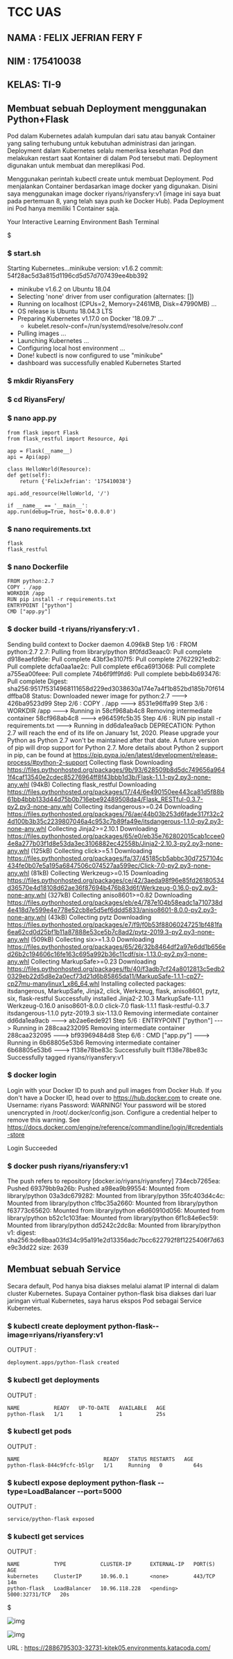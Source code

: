 # TCC UAS

## NAMA : FELIX JEFRIAN FERY F
## NIM  : 175410038
## KELAS: TI-9

## Membuat sebuah Deployment menggunakan Python+Flask

Pod dalam Kubernetes adalah kumpulan dari satu atau banyak Container yang saling terhubung untuk kebutuhan administrasi dan jaringan. Deployment dalam Kubernetes selalu memeriksa kesehatan Pod dan melakukan restart saat Kontainer di dalam Pod tersebut mati. Deployment digunakan untuk membuat dan mereplikasi Pod.

Menggunakan perintah kubectl create untuk membuat Deployment. Pod menjalankan Container berdasarkan image docker yang digunakan. Disini saya menggunakan image docker riyans/riyansfery:v1 (image ini saya buat pada pertemuan 8, yang telah saya push ke Docker Hub). Pada Deployment ini Pod hanya memiliki 1 Container saja.


Your Interactive Learning Environment Bash Terminal

$
### $ start.sh
Starting Kubernetes...minikube version: v1.6.2
commit: 54f28ac5d3a815d1196cd5d57d707439ee4bb392
* minikube v1.6.2 on Ubuntu 18.04
* Selecting 'none' driver from user configuration (alternates: [])
* Running on localhost (CPUs=2, Memory=2461MB, Disk=47990MB) ...
* OS release is Ubuntu 18.04.3 LTS
* Preparing Kubernetes v1.17.0 on Docker '18.09.7' ...
  - kubelet.resolv-conf=/run/systemd/resolve/resolv.conf
* Pulling images ...
* Launching Kubernetes ...
* Configuring local host environment ...
* Done! kubectl is now configured to use "minikube"
* dashboard was successfully enabled
Kubernetes Started
### $ mkdir RiyansFery
### $ cd RiyansFery/
### $ nano app.py

    from flask import Flask
    from flask_restful import Resource, Api

    app = Flask(__name__)
    api = Api(app)

    class HelloWorld(Resource):
    def get(self):
        return {'FelixJefrian': '175410038'}

    api.add_resource(HelloWorld, '/')

    if __name__ == '__main__':
    app.run(debug=True, host='0.0.0.0')


### $ nano requirements.txt

    flask  
    flask_restful

### $ nano Dockerfile

    FROM python:2.7
    COPY . /app
    WORKDIR /app
    RUN pip install -r requirements.txt
    ENTRYPOINT ["python"]
    CMD ["app.py"] 

### $ docker build -t riyans/riyansfery:v1 .
Sending build context to Docker daemon  4.096kB
Step 1/6 : FROM python:2.7
2.7: Pulling from library/python
8f0fdd3eaac0: Pull complete
d918eaefd9de: Pull complete
43bf3e3107f5: Pull complete
27622921edb2: Pull complete
dcfa0aa1ae2c: Pull complete
ef6ca6913068: Pull complete
a755ea00feee: Pull complete
74b6f9ff9fd6: Pull complete
bebb4b693476: Pull complete
Digest: sha256:9517f5314968111658d229ed3038630a174e7a4f1b852bd185b70f614dffba08
Status: Downloaded newer image for python:2.7
 ---> 426ba9523d99
Step 2/6 : COPY . /app
 ---> 8531e96ffa99
Step 3/6 : WORKDIR /app
 ---> Running in 58cf968ab4c8
Removing intermediate container 58cf968ab4c8
 ---> e96459fc5b35
Step 4/6 : RUN pip install -r requirements.txt
 ---> Running in dd6da1ea9acb
DEPRECATION: Python 2.7 will reach the end of its life on January 1st, 2020. Please upgrade your Python as Python 2.7 won't be maintained after that date. A future version of pip will drop support for Python 2.7. More details about Python 2 support in pip, can be found at https://pip.pypa.io/en/latest/development/release-process/#python-2-support
Collecting flask
  Downloading https://files.pythonhosted.org/packages/9b/93/628509b8d5dc749656a9641f4caf13540e2cdec85276964ff8f43bbb1d3b/Flask-1.1.1-py2.py3-none-any.whl (94kB)
Collecting flask_restful
  Downloading https://files.pythonhosted.org/packages/17/44/6e490150ee443ca81d5f88b61bb4bbb133d44d75b0b716ebe92489508da4/Flask_RESTful-0.3.7-py2.py3-none-any.whl
Collecting itsdangerous>=0.24
  Downloading https://files.pythonhosted.org/packages/76/ae/44b03b253d6fade317f32c24d100b3b35c2239807046a4c953c7b89fa49e/itsdangerous-1.1.0-py2.py3-none-any.whl
Collecting Jinja2>=2.10.1
  Downloading https://files.pythonhosted.org/packages/65/e0/eb35e762802015cab1ccee04e8a277b03f1d8e53da3ec3106882ec42558b/Jinja2-2.10.3-py2.py3-none-any.whl (125kB)
Collecting click>=5.1
  Downloading https://files.pythonhosted.org/packages/fa/37/45185cb5abbc30d7257104c434fe0b07e5a195a6847506c074527aa599ec/Click-7.0-py2.py3-none-any.whl (81kB)
Collecting Werkzeug>=0.15
  Downloading https://files.pythonhosted.org/packages/ce/42/3aeda98f96e85fd26180534d36570e4d18108d62ae36f87694b476b83d6f/Werkzeug-0.16.0-py2.py3-none-any.whl (327kB)
Collecting aniso8601>=0.82
  Downloading https://files.pythonhosted.org/packages/eb/e4/787e104b58eadc1a710738d4e418d7e599e4e778e52cb8e5d5ef6ddd5833/aniso8601-8.0.0-py2.py3-none-any.whl (43kB)
Collecting pytz
  Downloading https://files.pythonhosted.org/packages/e7/f9/f0b53f88060247251bf481fa6ea62cd0d25bf1b11a87888e53ce5b7c8ad2/pytz-2019.3-py2.py3-none-any.whl (509kB)
Collecting six>=1.3.0
  Downloading https://files.pythonhosted.org/packages/65/26/32b8464df2a97e6dd1b656ed26b2c194606c16fe163c695a992b36c11cdf/six-1.13.0-py2.py3-none-any.whl
Collecting MarkupSafe>=0.23
  Downloading https://files.pythonhosted.org/packages/fb/40/f3adb7cf24a8012813c5edb20329eb22d5d8e2a0ecf73d21d6b85865da11/MarkupSafe-1.1.1-cp27-cp27mu-manylinux1_x86_64.whl
Installing collected packages: itsdangerous, MarkupSafe, Jinja2, click, Werkzeug, flask, aniso8601, pytz, six, flask-restful
Successfully installed Jinja2-2.10.3 MarkupSafe-1.1.1 Werkzeug-0.16.0 aniso8601-8.0.0 click-7.0 flask-1.1.1 flask-restful-0.3.7 itsdangerous-1.1.0 pytz-2019.3 six-1.13.0
Removing intermediate container dd6da1ea9acb
 ---> ab2ae6ede921
Step 5/6 : ENTRYPOINT ["python"]
 ---> Running in 288caa232095
Removing intermediate container 288caa232095
 ---> bf93969484d8
Step 6/6 : CMD ["app.py"]
 ---> Running in 6b68805e53b6
Removing intermediate container 6b68805e53b6
 ---> f138e78be83c
Successfully built f138e78be83c
Successfully tagged riyans/riyansfery:v1
### $ docker login
Login with your Docker ID to push and pull images from Docker Hub. If you don't have a Docker ID, head over to https://hub.docker.com to create one.
Username: riyans
Password:
WARNING! Your password will be stored unencrypted in /root/.docker/config.json.
Configure a credential helper to remove this warning. See
https://docs.docker.com/engine/reference/commandline/login/#credentials-store

Login Succeeded
### $ docker push riyans/riyansfery:v1
The push refers to repository [docker.io/riyans/riyansfery]
734ecb7265ea: Pushed
69379bb9a26b: Pushed
a98ea9b99554: Mounted from library/python
03a3dc679282: Mounted from library/python
35fc403d4c4c: Mounted from library/python
c1fbc35a2660: Mounted from library/python
f63773c65620: Mounted from library/python
e6d60910d056: Mounted from library/python
b52c1c103fae: Mounted from library/python
6f1c84e6ec59: Mounted from library/python
dd5242c2dc8a: Mounted from library/python
v1: digest: sha256:bde8baa03fd34c95a191e2d13356adc7bcc622792f8f1225406f7d63e9c3dd22 size: 2639


## Membuat sebuah Service

Secara default, Pod hanya bisa diakses melalui alamat IP internal di dalam cluster Kubernetes. Supaya Container python-flask bisa diakses dari luar jaringan virtual Kubernetes, saya harus ekspos Pod sebagai Service Kubernetes.


### $ kubectl create deployment python-flask--image=riyans/riyansfery:v1

OUTPUT : 
    
    deployment.apps/python-flask created

### $ kubectl get deployments

OUTPUT :

    NAME           READY   UP-TO-DATE   AVAILABLE   AGE
    python-flask   1/1     1            1           25s

### $ kubectl get pods

OUTPUT :

    NAME                           READY   STATUS RESTARTS   AGE
    python-flask-844c9fcfc-b5lgr   1/1     Running   0          64s

### $ kubectl expose deployment python-flask --type=LoadBalancer --port=5000

OUTPUT :

    service/python-flask exposed

### $ kubectl get services

OUTPUT :

    NAME           TYPE           CLUSTER-IP      EXTERNAL-IP   PORT(S)          AGE
    kubernetes     ClusterIP      10.96.0.1       <none>        443/TCP          14m
    python-flask   LoadBalancer   10.96.118.228   <pending>     5000:32731/TCP   20s
$

![img](1.png)

![img](2.png)

URL : https://2886795303-32731-kitek05.environments.katacoda.com/
